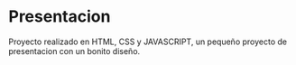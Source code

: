 ﻿# Presentacion
 
 Proyecto realizado en HTML, CSS y JAVASCRIPT, un pequeño proyecto de presentacion con un bonito diseño.

